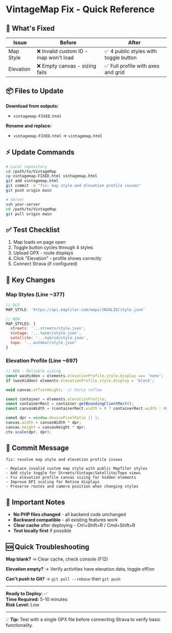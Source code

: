 # VintageMap Fix - Quick Reference

## 🎯 What's Fixed

| Issue | Before | After |
|-------|--------|-------|
| Map Style | ❌ Invalid custom ID - map won't load | ✅ 4 public styles with toggle button |
| Elevation | ❌ Empty canvas - sizing fails | ✅ Full profile with axes and grid |

## 📦 Files to Update

**Download from outputs:**
- `vintagemap-FIXED.html`

**Rename and replace:**
- `vintagemap-FIXED.html` → `vintagemap.html`

## ⚡ Update Commands

```bash
# Local repository
cd /path/to/VintageMap
cp vintagemap-FIXED.html vintagemap.html
git add vintagemap.html
git commit -m "fix: map style and elevation profile issues"
git push origin main

# Server
ssh your-server
cd /path/to/VintageMap
git pull origin main
```

## ✅ Test Checklist

1. Map loads on page open
2. Toggle button cycles through 4 styles
3. Upload GPX - route displays
4. Click "Elevation" - profile shows correctly
5. Connect Strava (if configured)

## 🔧 Key Changes

### Map Styles (Line ~377)
```javascript
// OLD
MAP_STYLE: 'https://api.maptiler.com/maps/INVALID/style.json'

// NEW  
MAP_STYLES: {
  streets: '...streets/style.json',
  vintage: '...toner/style.json',
  satellite: '...hybrid/style.json',
  topo: '...outdoor/style.json'
}
```

### Elevation Profile (Line ~697)
```javascript
// NEW - Reliable sizing
const wasHidden = elements.elevationProfile.style.display === 'none';
if (wasHidden) elements.elevationProfile.style.display = 'block';

void canvas.offsetHeight;  // Force reflow

const container = elements.elevationProfile;
const containerRect = container.getBoundingClientRect();
const canvasWidth = (containerRect.width > 0 ? containerRect.width : 600) - 40;

const dpr = window.devicePixelRatio || 1;
canvas.width = canvasWidth * dpr;
canvas.height = canvasHeight * dpr;
ctx.scale(dpr, dpr);
```

## 📝 Commit Message

```
fix: resolve map style and elevation profile issues

- Replace invalid custom map style with public MapTiler styles
- Add style toggle for Streets/Vintage/Satellite/Topo views
- Fix elevation profile canvas sizing for hidden elements
- Improve DPI scaling for Retina displays
- Preserve routes and camera position when changing styles
```

## 🚨 Important Notes

- **No PHP files changed** - all backend code unchanged
- **Backward compatible** - all existing features work
- **Clear cache** after deploying - Ctrl+Shift+R / Cmd+Shift+R
- **Test locally first** if possible

## 🆘 Quick Troubleshooting

**Map blank?**
→ Clear cache, check console (F12)

**Elevation empty?**
→ Verify activities have elevation data, toggle off/on

**Can't push to Git?**
→ `git pull --rebase` then `git push`

---

**Ready to Deploy:** ✅  
**Time Required:** 5-10 minutes  
**Risk Level:** Low  

---

💡 **Tip:** Test with a single GPX file before connecting Strava to verify basic functionality.
